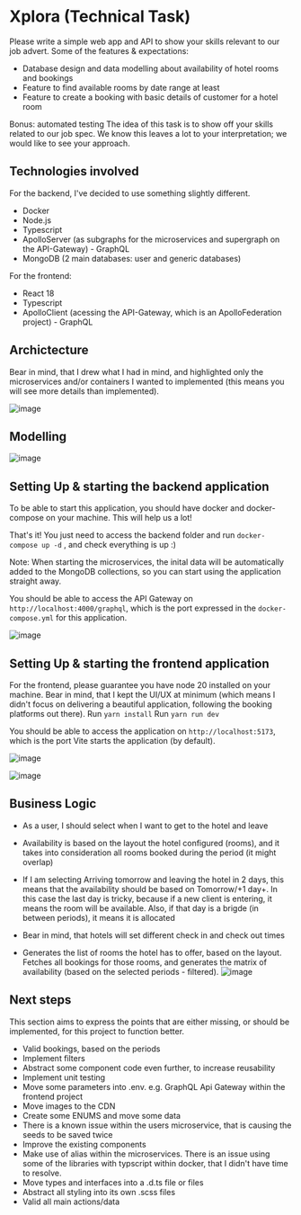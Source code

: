 # Xplora (Technical Task)

Please write a simple web app and API to show your skills relevant to our job advert.
Some of the features & expectations:
* Database design and data modelling about availability of hotel rooms and bookings
* Feature to find available rooms by date range at least
* Feature to create a booking with basic details of customer for a hotel room

Bonus: automated testing
The idea of this task is to show off your skills related to our job spec. We know this leaves a
lot to your interpretation; we would like to see your approach.


## Technologies involved

For the backend, I've decided to use something slightly different.
* Docker
* Node.js
* Typescript
* ApolloServer (as subgraphs for the microservices and supergraph on the API-Gateway) - GraphQL
* MongoDB (2 main databases: user and generic databases)

For the frontend:
* React 18
* Typescript
* ApolloClient (acessing the API-Gateway, which is an ApolloFederation project) - GraphQL


## Archictecture

Bear in mind, that I drew what I had in mind, and highlighted only the microservices and/or containers I wanted to implemented (this means you will see more details than implemented).

![image](https://github.com/giliard1984/xplora/assets/22618819/d251b378-feef-44b3-a01a-8fd65d321d71)


## Modelling

![image](https://github.com/giliard1984/xplora/assets/22618819/2c61091c-7f7e-4aa4-9652-1be8f79b3118)


## Setting Up & starting the backend application

To be able to start this application, you should have docker and docker-compose on your machine. This will help us a lot!

That's it! You just need to access the backend folder and run `docker-compose up -d` , and check everything is up :)

Note: When starting the microservices, the inital data will be automatically added to the MongoDB collections, so you can start using the application straight away.

You should be able to access the API Gateway on `http://localhost:4000/graphql`, which is the port expressed in the `docker-compose.yml` for this application.

![image](https://github.com/giliard1984/xplora/assets/22618819/183e28b5-269d-49b8-9ecf-6cf45f58e562)


## Setting Up & starting the frontend application

For the frontend, please guarantee you have node 20 installed on your machine. Bear in mind, that I kept the UI/UX at minimum (which means I didn't focus on delivering a beautiful application, following the booking platforms out there).
Run `yarn install`
Run `yarn run dev`

You should be able to access the application on `http://localhost:5173`, which is the port Vite starts the application (by default).

![image](https://github.com/giliard1984/xplora/assets/22618819/aace907a-f844-4593-9411-ab6d6c99eb04)

![image](https://github.com/giliard1984/xplora/assets/22618819/f03eec6e-5fce-46b4-a4b2-6fbf4ec4938c)


## Business Logic

* As a user, I should select when I want to get to the hotel and leave
* Availability is based on the layout the hotel configured (rooms), and it takes into consideration all rooms booked during the period (it might overlap)
* If I am selecting Arriving tomorrow and leaving the hotel in 2 days, this means that the availability should be based on Tomorrow/+1 day+. In this case the last day is tricky, because if a new client is entering, it means the room will be available. Also, if that day is a brigde (in between periods), it means it is allocated
* Bear in mind, that hotels will set different check in and check out times

* Generates the list of rooms the hotel has to offer, based on the layout. Fetches all bookings for those rooms, and generates the matrix of availability (based on the selected periods - filtered).
![image](https://github.com/giliard1984/xplora/assets/22618819/5afb07b7-7e6b-44c1-b8b8-57a37a9932e0)



## Next steps

This section aims to express the points that are either missing, or should be implemented, for this project to function better.

* Valid bookings, based on the periods
* Implement filters
* Abstract some component code even further, to increase reusability
* Implement unit testing
* Move some parameters into .env. e.g. GraphQL Api Gateway within the frontend project
* Move images to the CDN
* Create some ENUMS and move some data
* There is a known issue within the users microservice, that is causing the seeds to be saved twice
* Improve the existing components
* Make use of alias within the microservices. There is an issue using some of the libraries with typscript within docker, that I didn't have time to resolve.
* Move types and interfaces into a .d.ts file or files
* Abstract all styling into its own .scss files
* Valid all main actions/data


